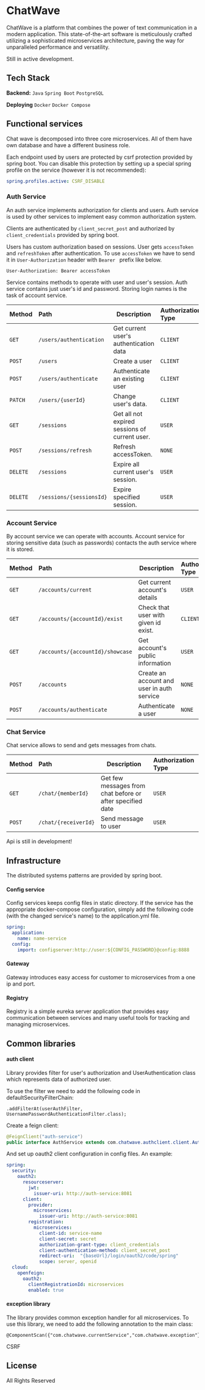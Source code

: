 # ChatWave
ChatWave is a platform that combines the power of text communication in a modern application.
This state-of-the-art software is meticulously crafted utilizing a sophisticated microservices architecture, paving the way for unparalleled performance and versatility.

Still in active development.

## Tech Stack

**Backend:** `Java` `Spring Boot` `PostgreSQL`

**Deploying** `Docker` `Docker Compose`

## Functional services
Chat wave is decomposed into three core microservices. All of them have own database and have a different business role.

Each endpoint used by users are protected by csrf protection provided by spring boot. You can disable this protection by setting up a special spring profile on the service (however it is not recommended):
```yaml
spring.profiles.active: CSRF_DISABLE
```


### Auth Service

An auth service implements authorization for clients and users.
Auth service is used by other services to implement easy common authorization system.


Clients are authenticated by `client_secret_post` and authorized by `client_credentials` provided by spring boot.

Users has custom authorization based on sessions. User gets `accessToken` and `refreshToken` after authentication.
To use `accessToken` we have to send it in `User-Authorization` header with `Bearer ` prefix like below.  
```http
User-Authorization: Bearer accessToken
```


Service contains methods to operate with user and user's session. 
Auth service contains just user's id and password. 
Storing login names is the task of account service.

| Method   | Path                                    | Description                                    | Authorization Type |
|:---------|:----------------------------------------|------------------------------------------------|:-------------------|
| `GET`    | `/users/authentication`                 | Get current user's authentication data         | `CLIENT`           |
| `POST`   | `/users`                                | Create a user                                  | `CLIENT`           |
| `POST`   | `/users/authenticate`                   | Authenticate an existing user                  | `CLIENT`           |
| `PATCH`  | `/users/{userId}`                       | Change user's data.                            | `CLIENT`           |
| `GET`    | `/sessions`                             | Get all not expired sessions of current user.  | `USER`             |
| `POST`   | `/sessions/refresh`                     | Refresh accessToken.                           | `NONE`             |
| `DELETE` | `/sessions`                             | Expire all current user's session.             | `USER`             |
| `DELETE` | `/sessions/{sessionsId}`                | Expire specified session.                      | `USER`             |

### Account Service

By account service we can operate with accounts. Account service for storing sensitive data (such as passwords) contacts the auth service where it is stored.

| Method | Path                             | Description                                | Authorization Type |
|:-------|:---------------------------------|--------------------------------------------|:-------------------|
| `GET`  | `/accounts/current`              | Get current account's details              | `USER`             |
| `GET`  | `/accounts/{accountId}/exist`    | Check that user with given id exist.       | `CLIENT`           |
| `GET`  | `/accounts/{accountId}/showcase` | Get account's public information           | `USER`             |
| `POST` | `/accounts`                      | Create an account and user in auth service | `NONE`             |
| `POST` | `/accounts/authenticate`         | Authenticate a user                        | `NONE`             |

### Chat Service
Chat service allows to send and gets messages from chats.

| Method | Path                 | Description                                               | Authorization Type |
|:-------|:---------------------|-----------------------------------------------------------|:-------------------|
| `GET`  | `/chat/{memberId}`   | Get few messages from chat before or after specified date | `USER`             |
| `POST` | `/chat/{receiverId}` | Send message to user                                      | `USER`             |

Api is still in development!

## Infrastructure
The distributed systems patterns are provided by spring boot.

#### Config service
Config services keeps config files in static directory.
If the service has the appropriate docker-compose configuration, simply add the following code (with the changed service's name) to the application.yml file.
```yaml
spring:
  application:
    name: name-service
  config:
    import: configserver:http://user:${CONFIG_PASSWORD}@config:8888
```

#### Gateway
Gateway introduces easy access for customer to microservices from a one ip and port.

#### Registry
Registry is a simple eureka server application that provides easy communication between services and many useful tools for tracking and managing microservices.

## Common libraries

#### auth client
Library provides filter for user's authorization and UserAuthentication class which represents data of authorized user. 

To use the filter we need to add the following code in defaultSecurityFilterChain:

```
.addFilterAt(userAuthFilter, UsernamePasswordAuthenticationFilter.class);
```
Create a feign client:
```java
@FeignClient("auth-service")
public interface AuthService extends com.chatwave.authclient.client.AuthClient {}
```

And set up oauth2 client configuration in config files.
An example:

```yaml
spring:
  security:
    oauth2:
      resourceserver:
        jwt:
          issuer-uri: http://auth-service:8081
      client:
        provider:
          microservices:
            issuer-uri: http://auth-service:8081
        registration:
          microservices:
            client-id: service-name
            client-secret: secret
            authorization-grant-type: client_credentials
            client-authentication-method: client_secret_post
            redirect-uri:  "{baseUrl}/login/oauth2/code/spring"
            scope: server, openid
  cloud:
    openfeign:
      oauth2:
        clientRegistrationId: microservices
        enabled: true
```

#### exception library
The library provides common exception handler for all microservices.
To use this library, we need to add the following annotation to the main class:
```
@ComponentScan({"com.chatwave.currentService","com.chatwave.exception"})
```
CSRF
## License
All Rights Reserved